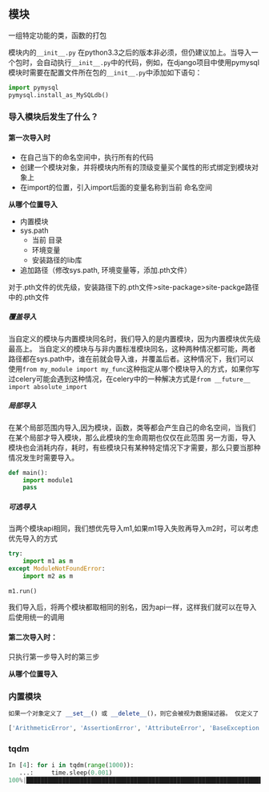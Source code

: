 ## 模块
一组特定功能的类，函数的打包

模块内的`__init__.py` 在python3.3之后的版本非必须，但仍建议加上。当导入一个包时，会自动执行`__init__.py`中的代码，例如，在django项目中使用pymysql模块时需要在配置文件所在包的`__init__.py`中添加如下语句：

```python
import pymysql
pymysql.install_as_MySQLdb() 
```
### 导入模块后发生了什么？
#### 第一次导入时
- 在自己当下的命名空间中，执行所有的代码
- 创建一个模块对象，并将模块内所有的顶级变量买个属性的形式绑定到模块对象上
- 在import的位置，引入import后面的变量名称到当前 命名空间

**从哪个位置导入**
- 内置模块
- sys.path
    - 当前 目录
    - 环境变量
    - 安装路径的lib库
- 追加路径（修改sys.path, 环境变量等，添加.pth文件）

对于.pth文件的优先级，安装路径下的.pth文件>site-package>site-packge路径中的.pth文件
##### 覆盖导入
当自定义的模块与内置模块同名时，我们导入的是内置模块，因为内置模块优先级最高上。
当自定义的模块与与非内置标准模块同名，这种两种情况都可能，两者路径都在sys.path中，谁在前就会导入谁，并覆盖后者。这种情况下，我们可以使用`from my_module import my_func`这种指定从哪个模块导入的方式，如果你写过celery可能会遇到这种情况，在celery中的一种解决方式是`from __future__ import absolute_import`

##### 局部导入
在某个局部范围内导入,因为模块，函数，类等都会产生自己的命名空间，当我们在某个局部才导入模块，那么此模块的生命周期也仅仅在此范围
另一方面，导入模块也会消耗内存，耗时，有些模块只有某种特定情况下才需要，那么只要当那种情况发生时需要导入。
```python
def main():
    import module1
    pass
```

##### 可选导入
当两个模块api相同，我们想优先导入m1,如果m1导入失败再导入m2时，可以考虑优先导入的方式
```python
try:
    import m1 as m
except ModuleNotFoundError:
    import m2 as m
    
m1.run()
```
我们导入后，将两个模块都取相同的别名，因为api一样，这样我们就可以在导入后使用统一的调用

#### 第二次导入时：
  只执行第一步导入时的第三步

**从哪个位置导入**


### 内置模块
```python
如果一个对象定义了 __set__() 或 __delete__()，则它会被视为数据描述器。 仅定义了 __get__() 的描述器称为非数据描述器（它们经常被用于方法，但也可以有其他用途）

['ArithmeticError', 'AssertionError', 'AttributeError', 'BaseException', 'BlockingIOError', 'BrokenPipeError', 'BufferError', 'BytesWarning', 'ChildProcessError', 'ConnectionAbortedError', 'ConnectionError', 'ConnectionRefusedError', 'ConnectionResetError', 'DeprecationWarning', 'EOFError', 'Ellipsis', 'EnvironmentError', 'Exception', 'False', 'FileExistsError', 'FileNotFoundError', 'FloatingPointError', 'FutureWarning', 'GeneratorExit', 'IOError', 'ImportError', 'ImportWarning', 'IndentationError', 'IndexError', 'InterruptedError', 'IsADirectoryError', 'KeyError', 'KeyboardInterrupt', 'LookupError', 'MemoryError', 'ModuleNotFoundError', 'NameError', 'None', 'NotADirectoryError', 'NotImplemented', 'NotImplementedError', 'OSError', 'OverflowError', 'PendingDeprecationWarning', 'PermissionError', 'ProcessLookupError', 'RecursionError', 'ReferenceError', 'ResourceWarning', 'RuntimeError', 'RuntimeWarning', 'StopAsyncIteration', 'StopIteration', 'SyntaxError', 'SyntaxWarning', 'SystemError', 'SystemExit', 'TabError', 'TimeoutError', 'True', 'TypeError', 'UnboundLocalError', 'UnicodeDecodeError', 'UnicodeEncodeError', 'UnicodeError', 'UnicodeTranslateError', 'UnicodeWarning', 'UserWarning', 'ValueError', 'Warning', 'ZeroDivisionError', '__build_class__', '__debug__', '__doc__', '__import__', '__loader__', '__name__', '__package__', '__spec__', 'abs', 'all', 'any', 'ascii', 'bin', 'bool', 'bytearray', 'bytes', 'callable', 'chr', 'classmethod', 'compile', 'complex', 'copyright', 'credits', 'delattr', 'dict', 'dir', 'divmod', 'enumerate', 'eval', 'exec', 'exit', 'filter', 'float', 'format', 'frozenset', 'getattr', 'globals', 'hasattr', 'hash', 'help', 'hex', 'id', 'input', 'int', 'isinstance', 'issubclass', 'iter', 'len', 'license', 'list', 'locals', 'map', 'max', 'memoryview', 'min', 'next', 'object', 'oct', 'open', 'ord', 'pow', 'print', 'property', 'quit', 'range', 'repr', 'reversed', 'round', 'set', 'setattr', 'slice', 'sorted', 'staticmethod', 'str', 'sum', 'super', 'tuple', 'type', 'vars', 'zip']

```

### tqdm

```python
In [4]: for i in tqdm(range(1000)): 
   ...:     time.sleep(0.001) 
100%|████████████████████████████████████████████████████████████████████████████████████████████████████████████████████| 1000/1000 [00:01<00:00, 842.38it/s]

```
